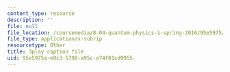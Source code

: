 ```yaml
---
content_type: resource
description: ''
file: null
file_location: /coursemedia/8-04-quantum-physics-i-spring-2016/95e5975ae0c35798a95ce74f01cd9955_K3WI62VJqVo.vtt
file_type: application/x-subrip
resourcetype: Other
title: 3play caption file
uid: 95e5975a-e0c3-5798-a95c-e74f01cd9955
---
```


